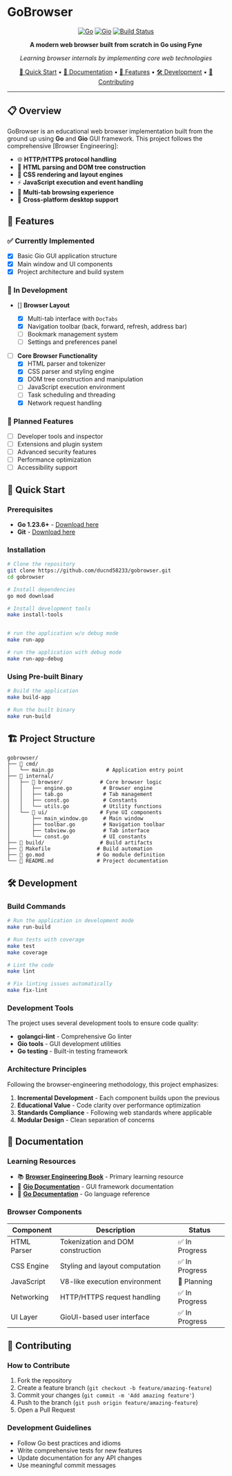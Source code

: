 # GoBrowser

<div align="center">

[![Go](https://img.shields.io/badge/Go-1.23.6+-00ADD8?style=for-the-badge&logo=go&logoColor=white)](https://golang.org/)
[![Gio](https://img.shields.io/badge/GioUI-v0.8.0-007ACC?style=for-the-badge&logo=go&logoColor=white)](https://gioui.org/)
[![Build Status](https://img.shields.io/badge/Build-Passing-brightgreen?style=for-the-badge)](Makefile)

**A modern web browser built from scratch in Go using Fyne**

_Learning browser internals by implementing core web technologies_

[🚀 Quick Start](#-quick-start) •
[📖 Documentation](#-documentation) •
[🎯 Features](#-features) •
[🛠️ Development](#️-development) •
[🤝 Contributing](#-contributing)

</div>

---

## 📋 Overview

GoBrowser is an educational web browser implementation built from the ground up using **Go** and **Gio** GUI framework. This project follows the comprehensive [Browser Engineering]:

- 🌐 **HTTP/HTTPS protocol handling**
- 📝 **HTML parsing and DOM tree construction**
- 🎨 **CSS rendering and layout engines**
- ⚡ **JavaScript execution and event handling**
- 🔄 **Multi-tab browsing experience**
- 📱 **Cross-platform desktop support**

## 🎯 Features

### ✅ Currently Implemented

- [x] Basic Gio GUI application structure
- [x] Main window and UI components
- [x] Project architecture and build system

### 🚧 In Development

- [] **Browser Layout**

  - [x] Multi-tab interface with `DocTabs`
  - [x] Navigation toolbar (back, forward, refresh, address bar)
  - [ ] Bookmark management system
  - [ ] Settings and preferences panel

- [ ] **Core Browser Functionality**
  - [x] HTML parser and tokenizer
  - [x] CSS parser and styling engine
  - [x] DOM tree construction and manipulation
  - [ ] JavaScript execution environment
  - [ ] Task scheduling and threading
  - [x] Network request handling

### 🎯 Planned Features

- [ ] Developer tools and inspector
- [ ] Extensions and plugin system
- [ ] Advanced security features
- [ ] Performance optimization
- [ ] Accessibility support

## 🚀 Quick Start

### Prerequisites

- **Go 1.23.6+** - [Download here](https://golang.org/dl/)
- **Git** - [Download here](https://git-scm.com/)

### Installation

```bash
# Clone the repository
git clone https://github.com/ducnd58233/gobrowser.git
cd gobrowser

# Install dependencies
go mod download

# Install development tools
make install-tools


# run the application w/o debug mode
make run-app

# run the application with debug mode
make run-app-debug
```

### Using Pre-built Binary

```bash
# Build the application
make build-app

# Run the built binary
make run-build
```

## 🏗️ Project Structure

```
gobrowser/
├── 📁 cmd/
│   └── main.go                 # Application entry point
├── 📁 internal/
│   ├── 📁 browser/            # Core browser logic
│   │   ├── engine.go          # Browser engine
│   │   ├── tab.go             # Tab management
│   │   ├── const.go           # Constants
│   │   └── utils.go           # Utility functions
│   └── 📁 ui/                 # Fyne UI components
│       ├── main_window.go     # Main window
│       ├── toolbar.go         # Navigation toolbar
│       ├── tabview.go         # Tab interface
│       └── const.go           # UI constants
├── 📁 build/                  # Build artifacts
├── 📄 Makefile               # Build automation
├── 📄 go.mod                 # Go module definition
└── 📄 README.md              # Project documentation
```

## 🛠️ Development

### Build Commands

```bash
# Run the application in development mode
make run-build

# Run tests with coverage
make test
make coverage

# Lint the code
make lint

# Fix linting issues automatically
make fix-lint
```

### Development Tools

The project uses several development tools to ensure code quality:

- **golangci-lint** - Comprehensive Go linter
- **Gio tools** - GUI development utilities
- **Go testing** - Built-in testing framework

### Architecture Principles

Following the browser-engineering methodology, this project emphasizes:

1. **Incremental Development** - Each component builds upon the previous
2. **Educational Value** - Code clarity over performance optimization
3. **Standards Compliance** - Following web standards where applicable
4. **Modular Design** - Clean separation of concerns

## 📖 Documentation

### Learning Resources

- 📚 **[Browser Engineering Book](https://browser.engineering/)** - Primary learning resource
- 🎯 **[Gio Documentation](https://gioui.org/doc/learn/get-started)** - GUI framework documentation
- 🔧 **[Go Documentation](https://golang.org/doc/)** - Go language reference

### Browser Components

| Component   | Description                       | Status         |
| ----------- | --------------------------------- | -------------- |
| HTML Parser | Tokenization and DOM construction | ✅ In Progress
| CSS Engine  | Styling and layout computation    | ✅ In Progress  |
| JavaScript  | V8-like execution environment     | 🚧 Planning    |
| Networking  | HTTP/HTTPS request handling       | ✅ In Progress  |
| UI Layer    | GioUI-based user interface         | ✅ In Progress |

## 🤝 Contributing

### How to Contribute

1. Fork the repository
2. Create a feature branch (`git checkout -b feature/amazing-feature`)
3. Commit your changes (`git commit -m 'Add amazing feature'`)
4. Push to the branch (`git push origin feature/amazing-feature`)
5. Open a Pull Request

### Development Guidelines

- Follow Go best practices and idioms
- Write comprehensive tests for new features
- Update documentation for any API changes
- Use meaningful commit messages
